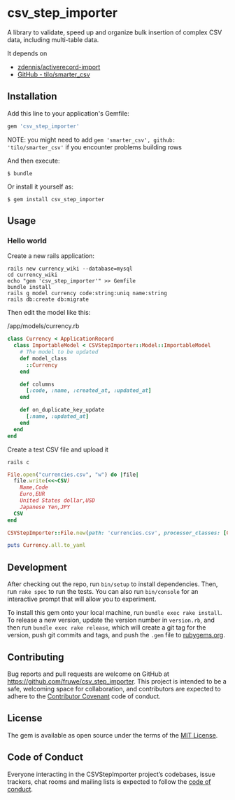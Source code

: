 # csv_step_importer

A library to validate, speed up and organize bulk insertion of complex CSV data, including multi-table data.

It depends on

- [zdennis/activerecord-import](https://github.com/zdennis/activerecord-import)
- [GitHub - tilo/smarter_csv](https://github.com/tilo/smarter_csv)

## Installation

Add this line to your application's Gemfile:

```ruby
gem 'csv_step_importer'
```

NOTE: you might need to add `gem 'smarter_csv', github: 'tilo/smarter_csv'` if you encounter problems building rows

And then execute:

    $ bundle

Or install it yourself as:

    $ gem install csv_step_importer

## Usage

### Hello world

Create a new rails application:

```shell
rails new currency_wiki --database=mysql
cd currency_wiki
echo "gem 'csv_step_importer'" >> Gemfile
bundle install
rails g model currency code:string:uniq name:string
rails db:create db:migrate
```

Then edit the model like this:

/app/models/currency.rb

```ruby
class Currency < ApplicationRecord
  class ImportableModel < CSVStepImporter::Model::ImportableModel
    # The model to be updated
    def model_class
      ::Currency
    end

    def columns
      [:code, :name, :created_at, :updated_at]
    end

    def on_duplicate_key_update
      [:name, :updated_at]
    end
  end
end
```


Create a test CSV file and upload it

```shell
rails c
```

```ruby
File.open("currencies.csv", "w") do |file|
  file.write(<<~CSV)
    Name,Code
    Euro,EUR
    United States dollar,USD
    Japanese Yen,JPY
  CSV
end

CSVStepImporter::File.new(path: 'currencies.csv', processor_classes: [Currency::ImportableModel]).save

puts Currency.all.to_yaml
```


## Development

After checking out the repo, run `bin/setup` to install dependencies. Then, run `rake spec` to run the tests. You can also run `bin/console` for an interactive prompt that will allow you to experiment.

To install this gem onto your local machine, run `bundle exec rake install`. To release a new version, update the version number in `version.rb`, and then run `bundle exec rake release`, which will create a git tag for the version, push git commits and tags, and push the `.gem` file to [rubygems.org](https://rubygems.org).

## Contributing

Bug reports and pull requests are welcome on GitHub at https://github.com/fruwe/csv_step_importer. This project is intended to be a safe, welcoming space for collaboration, and contributors are expected to adhere to the [Contributor Covenant](http://contributor-covenant.org) code of conduct.

## License

The gem is available as open source under the terms of the [MIT License](https://opensource.org/licenses/MIT).

## Code of Conduct

Everyone interacting in the CSVStepImporter project’s codebases, issue trackers, chat rooms and mailing lists is expected to follow the [code of conduct](https://github.com/fruwe/csv_step_importer/blob/master/CODE_OF_CONDUCT.md).

